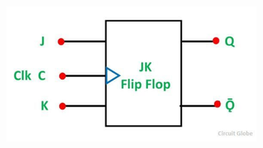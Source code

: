 !['image'](https://github.com/teksingh2/Embedded_system/blob/master/jkflipflop/jkflipflop_block.jpeg)
